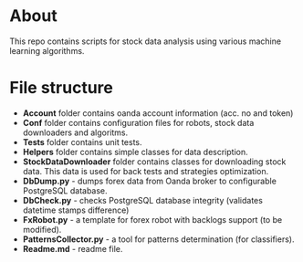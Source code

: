 # About
This repo contains scripts for stock data analysis using various machine learning algorithms.

# File structure
* **Account** folder contains oanda account information (acc. no and token)
* **Conf** folder contains configuration files for robots, stock data downloaders and algoritms.
* **Tests** folder contains unit tests.
* **Helpers** folder contains simple classes for data description.
* **StockDataDownloader** folder contains classes for downloading stock data. This data is used for back tests and strategies optimization.
* **DbDump.py** - dumps forex data from Oanda broker to configurable PostgreSQL database.
* **DbCheck.py** - checks PostgreSQL database integrity (validates datetime stamps difference)
* **FxRobot.py** - a template for forex robot with backlogs support (to be modified).
* **PatternsCollector.py** - a tool for patterns determination (for classifiers).
* **Readme.md** - readme file.
